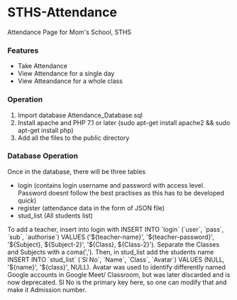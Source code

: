 # STHS-Attendance
Attendance Page for Mom's School, STHS 

<h3>Features</h3>
<ul>
  <li>Take Attendance</li>
  <li>View Attendance for a single day</li>
  <li>View Atteandance for a whole class</li>
</ul>

<h3>Operation</h3>
<ol>
  <li>Import database Attendance_Database.sql</li>
  <li>Install apache and PHP 7.1 or later (sudo apt-get install apache2 && sudo apt-get install php)</li>
  <li>Add all the files to the public directory</li>
</ol>

<h3>Database Operation</h3>
  Once in the database, there will be three tables
  <ul><li>login (contains login username and password with access level. Password doesnt follow the best practises as this has to be developed quick)</li><li>register (attendance data in the form of JSON file)</li><li>stud_list (All students list)</li></ul>
 To add a teacher, insert into login with INSERT INTO `login` (`user`, `pass`, `sub`, `authorise`) VALUES ('${teacher-name}', '${teacher-password}', '${Subject}, ${Subject-2}', '${Class}, ${Class-2}'). Separate the Classes and Subjects with a coma(','). Then, in stud_list add the students name INSERT INTO `stud_list` (`Sl No`, `Name`, `Class`, `Avatar`) VALUES (NULL, '${name}', '${class}', NULL). Avatar was used to identify differently named Google accounts in Google Meet/ Classroom, but was later discarded and is now deprecated. Sl No is the primary key here, so one can modify that and make it Admission number.
